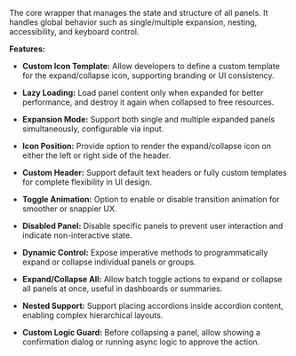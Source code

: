 The core wrapper that manages the state and structure of all panels. It handles global behavior such as single/multiple expansion, nesting, accessibility, and keyboard control.

**Features:**
- **Custom Icon Template:**
Allow developers to define a custom template for the expand/collapse icon, supporting branding or UI consistency.

- **Lazy Loading:**
Load panel content only when expanded for better performance, and destroy it again when collapsed to free resources.

- **Expansion Mode:**
Support both single and multiple expanded panels simultaneously, configurable via input.

- **Icon Position:**
Provide option to render the expand/collapse icon on either the left or right side of the header.

- **Custom Header:**
Support default text headers or fully custom templates for complete flexibility in UI design.

- **Toggle Animation:**
Option to enable or disable transition animation for smoother or snappier UX.

- **Disabled Panel:**
Disable specific panels to prevent user interaction and indicate non-interactive state.

- **Dynamic Control:**
Expose imperative methods to programmatically expand or collapse individual panels or groups.

- **Expand/Collapse All:**
Allow batch toggle actions to expand or collapse all panels at once, useful in dashboards or summaries.

- **Nested Support:**
Support placing accordions inside accordion content, enabling complex hierarchical layouts.

- **Custom Logic Guard:**
Before collapsing a panel, allow showing a confirmation dialog or running async logic to approve the action.